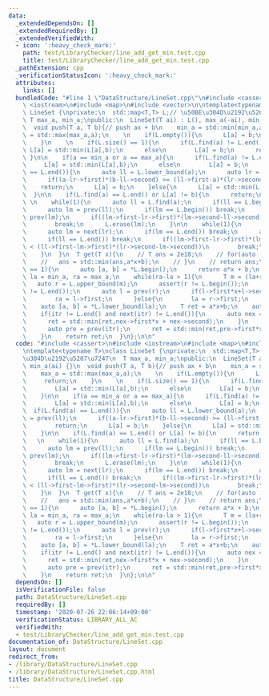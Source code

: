 ```yaml
---
data:
  _extendedDependsOn: []
  _extendedRequiredBy: []
  _extendedVerifiedWith:
  - icon: ':heavy_check_mark:'
    path: test/LibraryChecker/line_add_get_min.test.cpp
    title: test/LibraryChecker/line_add_get_min.test.cpp
  _pathExtension: cpp
  _verificationStatusIcon: ':heavy_check_mark:'
  attributes:
    links: []
  bundledCode: "#line 1 \"DataStructure/LineSet.cpp\"\n#include <cassert>\n#include\
    \ <iostream>\n#include <map>\n#include <vector>\n\ntemplate<typename T>\nclass\
    \ LineSet {\nprivate:\n  std::map<T,T> L;// \u50BE\u304D\u2192\u5207\u7247\n \
    \ T max_a, min_a;\npublic:\n  LineSet(T ai) : L(), max_a(-ai), min_a(ai) {}\n\
    \  void push(T a, T b){// push ax + b\n    min_a = std::min(min_a,a);\n    max_a\
    \ = std::max(max_a,a);\n    \n    if(L.empty()){\n      L[a] = b;\n      return;\n\
    \    }\n    \n    if(L.size() == 1){\n      if(L.find(a) != L.end())\n       \
    \ L[a] = std::min(L[a],b);\n      else\n        L[a] = b;\n      return;\n   \
    \ }\n\n    if(a == min_a or a == max_a){\n      if(L.find(a) != L.end())\n   \
    \     L[a] = std::min(L[a],b);\n      else\n        L[a] = b;\n    }\n\n    if(L.find(a)\
    \ == L.end()){\n      auto ll = L.lower_bound(a);\n      auto lr = prev(ll);\n\
    \      if((a-lr->first)*(b-ll->second) >= (ll->first-a)*(lr->second-b))\n    \
    \    return;\n      L[a] = b;\n    }else{\n      L[a] = std::min(L[a],b);\n  \
    \  }\n\n    if(L.find(a) == L.end() or L[a] != b){\n      return;\n    }\n   \
    \ \n    while(1){\n      auto ll = L.find(a);\n      if(ll == L.begin()) break;\n\
    \      auto lm = prev(ll);\n      if(lm == L.begin()) break;\n      auto lr =\
    \ prev(lm);\n      if((lm->first-lr->first)*(lm->second-ll->second) < (ll->first-lm->first)*(lr->second-lm->second))\n\
    \        break;\n      L.erase(lm);\n    }\n\n    while(1){\n      auto lr = L.find(a);\n\
    \      auto lm = next(lr);\n      if(lm == L.end()) break;\n      auto ll = next(lm);\n\
    \      if(ll == L.end()) break;\n      if((lm->first-lr->first)*(lm->second-ll->second)\
    \ < (ll->first-lm->first)*(lr->second-lm->second))\n        break;\n      L.erase(lm);\n\
    \    }\n  }\n  T get(T x){\n    // T ans = 2e18;\n    // for(auto [a, b] : L){\n\
    \    //   ans = std::min(ans,a*x+b);\n    // }\n    // return ans;\n    if(L.size()\
    \ == 1){\n      auto [a, b] = *L.begin();\n      return a*x + b;\n    }\n    T\
    \ la = min_a, ra = max_a;\n    while(ra-la > 1){\n      T m = (la+ra)/2;\n   \
    \   auto r = L.upper_bound(m);\n      assert(r != L.begin());\n      assert(r\
    \ != L.end());\n      auto l = prev(r);\n      if(l->first*x+l->second < r->first*x+r->second){\n\
    \        ra = l->first;\n      }else{\n        la = r->first;\n      }\n    }\n\
    \    auto [a, b] = *L.lower_bound(la);\n    T ret = a*x+b;\n    auto itr = L.lower_bound(la);\n\
    \    if(itr != L.end() and next(itr) != L.end()){\n      auto nex = next(itr);\n\
    \      ret = std::min(ret,nex->first*x + nex->second);\n    }\n    if(itr != L.begin()){\n\
    \      auto pre = prev(itr);\n      ret = std::min(ret,pre->first*x + pre->second);\n\
    \    }\n    return ret;\n  }\n};\n\n"
  code: "#include <cassert>\n#include <iostream>\n#include <map>\n#include <vector>\n\
    \ntemplate<typename T>\nclass LineSet {\nprivate:\n  std::map<T,T> L;// \u50BE\
    \u304D\u2192\u5207\u7247\n  T max_a, min_a;\npublic:\n  LineSet(T ai) : L(), max_a(-ai),\
    \ min_a(ai) {}\n  void push(T a, T b){// push ax + b\n    min_a = std::min(min_a,a);\n\
    \    max_a = std::max(max_a,a);\n    \n    if(L.empty()){\n      L[a] = b;\n \
    \     return;\n    }\n    \n    if(L.size() == 1){\n      if(L.find(a) != L.end())\n\
    \        L[a] = std::min(L[a],b);\n      else\n        L[a] = b;\n      return;\n\
    \    }\n\n    if(a == min_a or a == max_a){\n      if(L.find(a) != L.end())\n\
    \        L[a] = std::min(L[a],b);\n      else\n        L[a] = b;\n    }\n\n  \
    \  if(L.find(a) == L.end()){\n      auto ll = L.lower_bound(a);\n      auto lr\
    \ = prev(ll);\n      if((a-lr->first)*(b-ll->second) >= (ll->first-a)*(lr->second-b))\n\
    \        return;\n      L[a] = b;\n    }else{\n      L[a] = std::min(L[a],b);\n\
    \    }\n\n    if(L.find(a) == L.end() or L[a] != b){\n      return;\n    }\n \
    \   \n    while(1){\n      auto ll = L.find(a);\n      if(ll == L.begin()) break;\n\
    \      auto lm = prev(ll);\n      if(lm == L.begin()) break;\n      auto lr =\
    \ prev(lm);\n      if((lm->first-lr->first)*(lm->second-ll->second) < (ll->first-lm->first)*(lr->second-lm->second))\n\
    \        break;\n      L.erase(lm);\n    }\n\n    while(1){\n      auto lr = L.find(a);\n\
    \      auto lm = next(lr);\n      if(lm == L.end()) break;\n      auto ll = next(lm);\n\
    \      if(ll == L.end()) break;\n      if((lm->first-lr->first)*(lm->second-ll->second)\
    \ < (ll->first-lm->first)*(lr->second-lm->second))\n        break;\n      L.erase(lm);\n\
    \    }\n  }\n  T get(T x){\n    // T ans = 2e18;\n    // for(auto [a, b] : L){\n\
    \    //   ans = std::min(ans,a*x+b);\n    // }\n    // return ans;\n    if(L.size()\
    \ == 1){\n      auto [a, b] = *L.begin();\n      return a*x + b;\n    }\n    T\
    \ la = min_a, ra = max_a;\n    while(ra-la > 1){\n      T m = (la+ra)/2;\n   \
    \   auto r = L.upper_bound(m);\n      assert(r != L.begin());\n      assert(r\
    \ != L.end());\n      auto l = prev(r);\n      if(l->first*x+l->second < r->first*x+r->second){\n\
    \        ra = l->first;\n      }else{\n        la = r->first;\n      }\n    }\n\
    \    auto [a, b] = *L.lower_bound(la);\n    T ret = a*x+b;\n    auto itr = L.lower_bound(la);\n\
    \    if(itr != L.end() and next(itr) != L.end()){\n      auto nex = next(itr);\n\
    \      ret = std::min(ret,nex->first*x + nex->second);\n    }\n    if(itr != L.begin()){\n\
    \      auto pre = prev(itr);\n      ret = std::min(ret,pre->first*x + pre->second);\n\
    \    }\n    return ret;\n  }\n};\n\n"
  dependsOn: []
  isVerificationFile: false
  path: DataStructure/LineSet.cpp
  requiredBy: []
  timestamp: '2020-07-26 22:06:14+09:00'
  verificationStatus: LIBRARY_ALL_AC
  verifiedWith:
  - test/LibraryChecker/line_add_get_min.test.cpp
documentation_of: DataStructure/LineSet.cpp
layout: document
redirect_from:
- /library/DataStructure/LineSet.cpp
- /library/DataStructure/LineSet.cpp.html
title: DataStructure/LineSet.cpp
---
```

